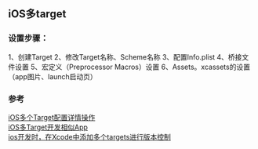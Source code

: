 ## iOS多target

### 设置步骤：
1、创建Target
2、修改Target名称、Scheme名称
3、配置Info.plist
4、桥接文件设置
5、宏定义（Preprocessor Macros）设置
6、Assets。xcassets的设置（app图片、launch启动页）






### 参考
[iOS多个Target配置详情操作](https://www.jianshu.com/p/18db54655246)  
[iOS多Target开发相似App](https://dreamcoffeezs.github.io/2018/02/10/iOS多Target开发相似App/)   
[ios开发时，在Xcode中添加多个targets进行版本控制](https://www.cnblogs.com/allen123/p/4468192.html)